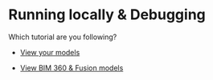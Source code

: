 # Running locally & Debugging

Which tutorial are you following?

- [View your models](environment/rundebug/2legged.md)

- [View BIM 360 & Fusion models](environment/rundebug/3legged.md)

